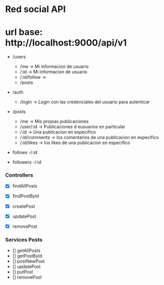 # Red social API 

# url base: http://localhost:9000/api/v1

- /users
    - /me -> Mi informacion de usuario
    - /:id -> Mi informacion de usuario
    - /:id/follow -> 
    - /posts
- /auth
    - /login -> Login con las credenciales del usuario para autenticar 
- /posts
    - /me -> Mis propias publicaciones
    - /user/:id -> Publicaciones d eusuarios en particular
    - /:id -> Una publicacion en especifico
    - /:id/comments -> los comentarios de una publicacion en especifico
    - /:id/likes -> los likes de una publicacion en especifico


- follows
    -/:id

- followers
    -/:id

### Controllers
- [x] findAllPosts
- [x] findPostById
- [x] createPost
- [x] updatePost
- [x] removePost


### Services Posts

- [] getAllPosts
- [] getPostById
- [] postNewPost
- [] updatePost
- [] putPost
- [] removePost